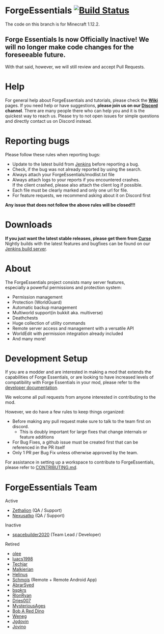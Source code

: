 ForgeEssentials [![Build Status](https://travis-ci.org/ForgeEssentials/ForgeEssentials.svg?branch=develop)](https://travis-ci.org/ForgeEssentials/ForgeEssentials)
===================

The code on this branch is for Minecraft 1.12.2.

## Forge Essentials Is now Officially Inactive!  We will no longer make code changes for the foreseeable future.
With that said, however, we will still review and accept Pull Requests.

# Help
For general help about ForgeEssentials and tutorials, please check the **[Wiki](https://github.com/ForgeEssentials/ForgeEssentials/wiki)** pages.
If you need help or have suggestions, **please join us on our [Discord](https://discord.gg/FNRQjmr) channel**. 
There are many people there who can help you and it is the quickest way to reach us. Please try to not open issues for simple questions and directly contact us on Discord instead.

# Reporting bugs
Please follow these rules when reporting bugs:
- Update to the latest build from [Jenkins](http://ci.forgeessentials.com/job/FE-1.12.2) before reporting a bug.
- Check, if the bug was not already reported by using the search.
- Always attach your ForgeEssentials/modlist.txt file
- Always attach logs to your reports if you encountered crashes.  
   If the client crashed, please also attach the client log if possible.
- Each file must be clearly marked and only one url for file.
- For feature requests, we recommend asking about it on Discord first

**Any issue that does not follow the above rules will be closed!!!**

# Downloads
**If you just want the latest stable releases, please get them from [Curse](https://www.curseforge.com/minecraft/mc-mods/forge-essentials-74735)**  
Nightly builds with the latest features and bugfixes can be found on our [Jenkins build server](http://ci.forgeessentials.com/job/FE-1.12.2/).

# About
The ForgeEssentials project consists many server features,  
especially a powerful permissions and protection system:
- Permission management
- Protection (WorldGuard)
- Automatic backup management
- Multiworld support(in bukkit aka. multiverse)
- Deathchests
- Huge collection of utility commands
- Remote server access and management with a versatile API
- WorldEdit with permission integration already included
- And many more!

# Development Setup
If you are a modder and are interested in making a mod that extends the capabilities of Forge Essentials, or are looking to have increased levels of compatibility with Forge Essentials in your mod, please refer to the [developer documentation](https://github.com/ForgeEssentials/ForgeEssentialsMain/wiki/Developer-documentation).

We welcome all pull requests from anyone interested in contributing to the mod.

However, we do have a few rules to keep things organized:
 - Before making any pull request make sure to talk to the team first on discord.
    - This is doubly important for large fixes that change internals or feature additions
 - For Bug Fixes, a github issue must be created first that can be referenced in the PR itself
 - Only 1 PR per Bug Fix unless otherwise approved by the team.

For assistance in setting up a workspace to contribute to ForgeEssentials, please refer to [CONTRIBUTING.md](CONTRIBUTING.md).

ForgeEssentials Team
================
Active
- [Zethalion](https://github.com/Zethalion) (QA / Support)
- [Nexusatko](https://github.com/Nexusatko) (QA / Support)

Inactive
- [spacebuilder2020](https://github.com/spacebuilder2020) (Team Lead / Developer)

Retired
- [olee](https://github.com/olee)
- [luacs1998](https://github.com/luacs1998)
- [Techjar](https://github.com/Techjar)
- [Malkierian](https://github.com/Malkierian)
- [Helinus](https://github.com/helinus)
- [Schmois](https://github.com/aschmois) (Remote + Remote Android App)
- [AbrarSyed](https://github.com/AbrarSyed)
- [bspkrs](https://github.com/bspkrs)
- [RlonRyan](https://github.com/RlonRyan)
- [Dries007](https://github.com/dries007)
- [MysteriousAges](https://github.com/MysteriousAges)
- [Bob A Red Dino](https://github.com/Bob-A-Red-Dino)
- [Weneg](https://github.com/Weneg)
- [Jgdovin](https://github.com/Jgdovin)
- [Jovino](https://github.com/jovino)
